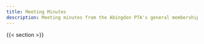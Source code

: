 ```yaml
---
title: Meeting Minutes
description: Meeting minutes from the Abingdon PTA's general membership meetings.
---
```


{{< section >}}